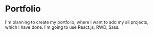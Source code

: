 # Portfolio
I'm planning to create my portfolio, where I want to add my all projects, which I have done. I'm going to use React.js, RWD, Sass. 

